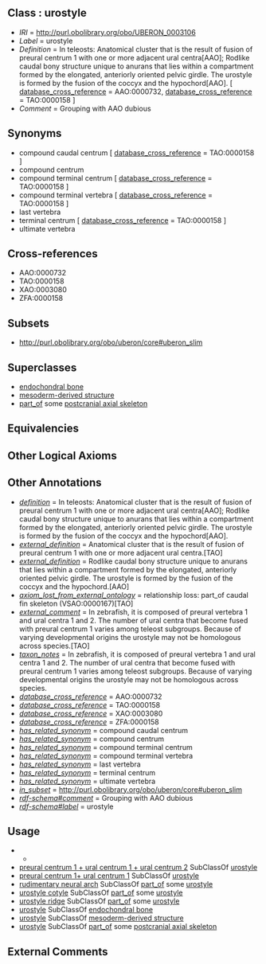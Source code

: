 
## Class : urostyle

 * *IRI* = http://purl.obolibrary.org/obo/UBERON_0003106
 * *Label* = urostyle
 * *Definition* = In teleosts: Anatomical cluster that is the result of fusion of preural centrum 1 with one or more adjacent ural centra[AAO]; Rodlike caudal bony structure unique to anurans that lies within a compartment formed by the elongated, anteriorly oriented pelvic girdle. The urostyle is formed by the fusion of the coccyx and the hypochord[AAO]. [ [database_cross_reference](../../ef/oboInOwl#hasDbXref.md) = AAO:0000732, [database_cross_reference](../../ef/oboInOwl#hasDbXref.md) = TAO:0000158 ]
 * *Comment* = Grouping with AAO dubious

## Synonyms

 * compound caudal centrum [ [database_cross_reference](../../ef/oboInOwl#hasDbXref.md) = TAO:0000158 ]
 * compound centrum
 * compound terminal centrum [ [database_cross_reference](../../ef/oboInOwl#hasDbXref.md) = TAO:0000158 ]
 * compound terminal vertebra [ [database_cross_reference](../../ef/oboInOwl#hasDbXref.md) = TAO:0000158 ]
 * last vertebra
 * terminal centrum [ [database_cross_reference](../../ef/oboInOwl#hasDbXref.md) = TAO:0000158 ]
 * ultimate vertebra

## Cross-references

 * AAO:0000732
 * TAO:0000158
 * XAO:0003080
 * ZFA:0000158

## Subsets

 * http://purl.obolibrary.org/obo/uberon/core#uberon_slim

## Superclasses

 * [endochondral bone](../../UBERON/13/UBERON_0002513.md)
 * [mesoderm-derived structure](../../UBERON/20/UBERON_0004120.md)
 * [part_of](../../BFO/50/BFO_0000050.md) some [postcranial axial skeleton](../../UBERON/90/UBERON_0002090.md)

## Equivalencies


## Other Logical Axioms


## Other Annotations

 * *[definition](../../IAO/15/IAO_0000115.md)* = In teleosts: Anatomical cluster that is the result of fusion of preural centrum 1 with one or more adjacent ural centra[AAO]; Rodlike caudal bony structure unique to anurans that lies within a compartment formed by the elongated, anteriorly oriented pelvic girdle. The urostyle is formed by the fusion of the coccyx and the hypochord[AAO].
 * *[external_definition](../../UBPROP/01/UBPROP_0000001.md)* = Anatomical cluster that is the result of fusion of preural centrum 1 with one or more adjacent ural centra.[TAO]
 * *[external_definition](../../UBPROP/01/UBPROP_0000001.md)* = Rodlike caudal bony structure unique to anurans that lies within a compartment formed by the elongated, anteriorly oriented pelvic girdle. The urostyle is formed by the fusion of the coccyx and the hypochord.[AAO]
 * *[axiom_lost_from_external_ontology](../../UBPROP/02/UBPROP_0000002.md)* = relationship loss: part_of caudal fin skeleton (VSAO:0000167)[TAO]
 * *[external_comment](../../UBPROP/05/UBPROP_0000005.md)* = In zebrafish, it is composed of preural vertebra 1 and ural centra 1 and 2. The number of ural centra that become fused with preural centrum 1 varies among teleost subgroups. Because of varying developmental origins the urostyle may not be homologous across species.[TAO]
 * *[taxon_notes](../../UBPROP/08/UBPROP_0000008.md)* = In zebrafish, it is composed of preural vertebra 1 and ural centra 1 and 2. The number of ural centra that become fused with preural centrum 1 varies among teleost subgroups. Because of varying developmental origins the urostyle may not be homologous across species.
 * *[database_cross_reference](../../ef/oboInOwl#hasDbXref.md)* = AAO:0000732
 * *[database_cross_reference](../../ef/oboInOwl#hasDbXref.md)* = TAO:0000158
 * *[database_cross_reference](../../ef/oboInOwl#hasDbXref.md)* = XAO:0003080
 * *[database_cross_reference](../../ef/oboInOwl#hasDbXref.md)* = ZFA:0000158
 * *[has_related_synonym](../../ym/oboInOwl#hasRelatedSynonym.md)* = compound caudal centrum
 * *[has_related_synonym](../../ym/oboInOwl#hasRelatedSynonym.md)* = compound centrum
 * *[has_related_synonym](../../ym/oboInOwl#hasRelatedSynonym.md)* = compound terminal centrum
 * *[has_related_synonym](../../ym/oboInOwl#hasRelatedSynonym.md)* = compound terminal vertebra
 * *[has_related_synonym](../../ym/oboInOwl#hasRelatedSynonym.md)* = last vertebra
 * *[has_related_synonym](../../ym/oboInOwl#hasRelatedSynonym.md)* = terminal centrum
 * *[has_related_synonym](../../ym/oboInOwl#hasRelatedSynonym.md)* = ultimate vertebra
 * *[in_subset](../../et/oboInOwl#inSubset.md)* = http://purl.obolibrary.org/obo/uberon/core#uberon_slim
 * *[rdf-schema#comment](../../nt/rdf-schema#comment.md)* = Grouping with AAO dubious
 * *[rdf-schema#label](../../el/rdf-schema#label.md)* = urostyle

## Usage

 * -
 * [preural centrum 1 + ural centrum 1 + ural centrum 2](../../UBERON/68/UBERON_2002168.md) SubClassOf [urostyle](../../UBERON/06/UBERON_0003106.md)
 * [preural centrum 1+ ural centrum 1](../../UBERON/83/UBERON_2001583.md) SubClassOf [urostyle](../../UBERON/06/UBERON_0003106.md)
 * [rudimentary neural arch](../../UBERON/66/UBERON_2001666.md) SubClassOf [part_of](../../BFO/50/BFO_0000050.md) some [urostyle](../../UBERON/06/UBERON_0003106.md)
 * [urostyle cotyle](../../UBERON/44/UBERON_3000744.md) SubClassOf [part_of](../../BFO/50/BFO_0000050.md) some [urostyle](../../UBERON/06/UBERON_0003106.md)
 * [urostyle ridge](../../UBERON/46/UBERON_3000746.md) SubClassOf [part_of](../../BFO/50/BFO_0000050.md) some [urostyle](../../UBERON/06/UBERON_0003106.md)
 * [urostyle](../../UBERON/06/UBERON_0003106.md) SubClassOf [endochondral bone](../../UBERON/13/UBERON_0002513.md)
 * [urostyle](../../UBERON/06/UBERON_0003106.md) SubClassOf [mesoderm-derived structure](../../UBERON/20/UBERON_0004120.md)
 * [urostyle](../../UBERON/06/UBERON_0003106.md) SubClassOf [part_of](../../BFO/50/BFO_0000050.md) some [postcranial axial skeleton](../../UBERON/90/UBERON_0002090.md)

## External Comments

